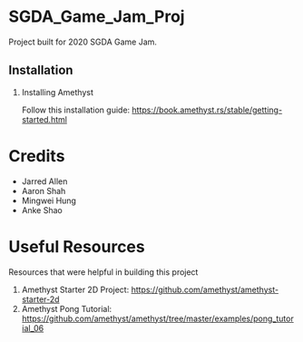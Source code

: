 # SGDA_Game_Jam_Proj
Project built for 2020 SGDA Game Jam.

## Installation

1. Installing Amethyst

    Follow this installation guide: https://book.amethyst.rs/stable/getting-started.html

# Credits
- Jarred Allen
- Aaron Shah
- Mingwei Hung
- Anke Shao

# Useful Resources
Resources that were helpful in building this project

1. Amethyst Starter 2D Project: https://github.com/amethyst/amethyst-starter-2d
2. Amethyst Pong Tutorial: https://github.com/amethyst/amethyst/tree/master/examples/pong_tutorial_06